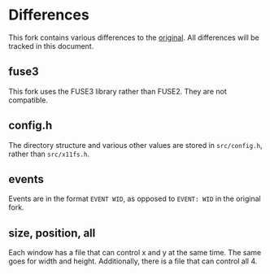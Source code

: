 Differences
===========

This fork contains various differences to the [original](https://github.com/sdhand/x11fs). 
All differences will be tracked in this document.

fuse3
-----
This fork uses the FUSE3 library rather than FUSE2. They are not compatible.

config.h
--------
The directory structure and various other values are stored in `src/config.h`, rather than `src/x11fs.h`.

events
------
Events are in the format `EVENT WID`, as opposed to `EVENT: WID` in the original fork.

size, position, all
-------------------
Each window has a file that can control x and y at the same time. The same goes for width and height.
Additionally, there is a file that can control all 4.


